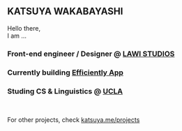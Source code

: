 ## KATSUYA WAKABAYASHI

Hello there, 
<br/>
I am ...
<br/>

### Front-end engineer / Designer @ [LAWI STUDIOS](https://lawistudios.com)

### Currently building [Efficiently App](https://join.efficiently.app)

### Studing CS & Linguistics @ [UCLA](https://github.com/ucla)
<br/>

For other projects, check [katsuya.me/projects](https://katsuya.me/projects)
